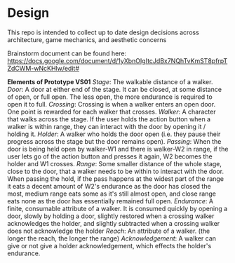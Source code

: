 # Design
This repo is intended to collect up to date design decisions across architecture, game mechanics, and aesthetic concerns

Brainstorm document can be found here: https://docs.google.com/document/d/1yXbnOIgItcJdBx7NQhTvKmST8pfrpTZdCWM-wNcKHlw/edit#

**Elements of Prototype VS01**
*Stage*: The walkable distance of a walker.
*Door*: A door at either end of the stage. It can be closed, at some distance of open, or full open. The less open, the more endurance is required to open it to full.
*Crossing*: Crossing is when a walker enters an open door. One point is rewarded for each walker that crosses.
*Walker*: A character that walks across the stage. If the user holds the action button when a walker is within range, they can interact with the door by opening it / holding it.
*Holder*: A walker who holds the door open (i.e. they pause their progress across the stage but the door remains open).
*Passing*: When the door is being held open by walker-W1 and there is walker-W2 in range, if the user lets go of the action button and presses it again, W2 becomes the holder and W1 crosses.
*Range*: Some smaller distance of the whole stage, close to the door, that a walker needs to be within to interact with the door. When passing the hold, if the pass happens at the widest part of the range it eats a decent amount of W2's endurance as the door has closed the most, medium range eats some as it's still almost open, and close range eats none as the door has essentially remained full open.
*Endurance*: A finite, consumable attribute of a walker. It is consumed quickly by opening a door, slowly by holding a door, slightly restored when a crossing walker acknowledges the holder, and slightly subtracted when a crossing walker does not acknowledge the holder
*Reach*: An attribute of a walker. (the longer the reach, the longer the range)
*Acknowledgement*: A walker can give or not give a holder acknowledgement, which effects the holder's endurance.

